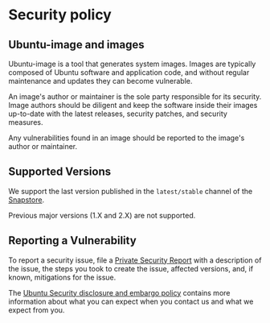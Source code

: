 # Security policy

## Ubuntu-image and images

Ubuntu-image is a tool that generates system images. Images are typically composed of
Ubuntu software and application code, and without regular maintenance and updates they
can become vulnerable.

An image's author or maintainer is the sole party responsible for its security. Image
authors should be diligent and keep the software inside their images up-to-date with the
latest releases, security patches, and security measures.

Any vulnerabilities found in an image should be reported to the image's author or
maintainer.

## Supported Versions

We support the last version published in the `latest/stable` channel of the [Snapstore](https://snapcraft.io/ubuntu-image).

Previous major versions (1.X and 2.X) are not supported. 

## Reporting a Vulnerability

To report a security issue, file a [Private Security Report] with a description of the
issue, the steps you took to create the issue, affected versions, and, if known,
mitigations for the issue.

The [Ubuntu Security disclosure and embargo policy] contains more information about
what you can expect when you contact us and what we expect from you.

[Private Security Report]: https://github.com/canonical/ubuntu-image/security/advisories/new
[Ubuntu Security disclosure and embargo policy]: https://ubuntu.com/security/disclosure-policy
